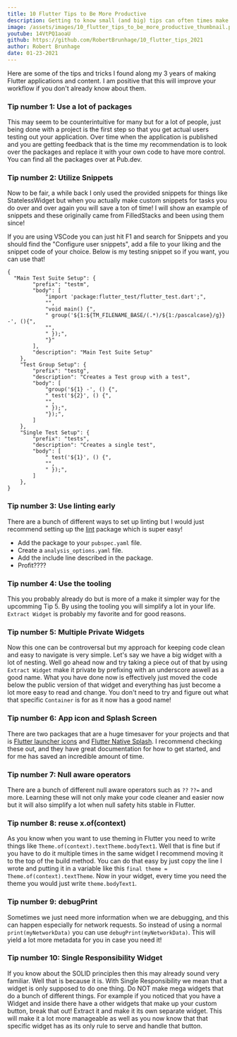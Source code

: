 ```yaml
---
title: 10 Flutter Tips to Be More Productive
description: Getting to know small (and big) tips can often times make us see things we didn't think of. This one will boost your productivity and make a lot of things easier!
image: /assets/images/10_flutter_tips_to_be_more_productive_thumbnail.png
youtube: 14VtPQ1aoaU
github: https://github.com/RobertBrunhage/10_flutter_tips_2021
author: Robert Brunhage
date: 01-23-2021
---
```


Here are some of the tips and tricks I found along my 3 years of making Flutter applications and content. I am positive that this will improve your workflow if you don't already know about them.


### Tip number 1: Use a lot of packages

This may seem to be counterintuitive for many but for a lot of people, just being done with a project is the first step so that you get actual users testing out your application. Over time when the application is published and you are getting feedback that is the time my recommendation is to look over the packages and replace it with your own code to have more control. You can find all the packages over at Pub.dev.

### Tip number 2: Utilize Snippets

Now to be fair, a while back I only used the provided snippets for things like StatelessWidget but when you actually make custom snippets for tasks you do over and over again you will save a ton of time! I will show an example of snippets and these originally came from FilledStacks and been using them since!

If you are using VSCode you can just hit F1 and search for Snippets and  you should find the "Configure user snippets", add a file to your liking and the snippet code of your choice. Below is my testing snippet so if you want, you can use that!
```
{
  "Main Test Suite Setup": {
		"prefix": "testm",
		"body": [
			"import 'package:flutter_test/flutter_test.dart';",
			"",
			"void main() {",
			" group('${1:${TM_FILENAME_BASE/(.*)/${1:/pascalcase}/g}} -', (){",
			"",
			" });",
			"}"
		],
		"description": "Main Test Suite Setup"
	},
	"Test Group Setup": {
		"prefix": "testg",
		"description": "Creates a Test group with a test",
		"body": [
			"group('${1} -', () {",
			" test('${2}', () {",
			"",
			" });",
			"});",
		]
	},
	"Single Test Setup": {
		"prefix": "tests",
		"description": "Creates a single test",
		"body": [
			" test('${1}', () {",
			"",
			" });",
		]
	},
}
```

### Tip number 3: Use linting early

There are a bunch of different ways to set up linting but I would just recommend setting up the <a href="https://pub.dev/packages/lint" target="_blank">lint</a> package which is super easy!

* Add the package to your `pubspec.yaml` file.
* Create a `analysis_options.yaml` file.
* Add the include line described in the package.
* Profit????


### Tip number 4: Use the tooling

This you probably already do but is more of a make it simpler way for the upcomming Tip 5. By using the tooling you will simplify a lot in your life. `Extract Widget` is probably my favorite and for good reasons.

### Tip number 5: Multiple Private Widgets

Now this one can be controversal but my approach for keeping code clean and easy to navigate is very simple. Let's say we have a big widget with a lot of nesting. Well go ahead now and try taking a piece out of that by using `Extract Widget` make it private by prefixing with an underscore aswell as a good name. What you have done now is effectively just moved the code below the public version of that widget and everything has just become a lot more easy to read and change. You don't need to try and figure out what that specific `Container` is for as it now has a good name!

### Tip number 6: App icon and Splash Screen

There are two packages that are a huge timesaver for your projects and that is <a href="https://pub.dev/packages/flutter_launcher_icons" target="_blank">Flutter launcher icons</a> and <a href="https://pub.dev/packages/flutter_native_splash" target="_blank">Flutter Native Splash</a>. I recommend checking these out, and they have great documentation for how to get started, and for me has saved an incredible amount of time.

### Tip number 7: Null aware operators

There are a bunch of different null aware operators such as `??` `??=` and more. Learning these will not only make your code cleaner and easier now but it will also simplify a lot when null safety hits stable in Flutter.

### Tip number 8: reuse x.of(context)

As you know when you want to use theming in Flutter you need to write things like `Theme.of(context).textTheme.bodyText1`. Well that is fine but if you have to do it multiple times in the same widget I recommend moving it to the top of the build method. You can do that easy by just copy the line I wrote and putting it in a variable like this `final theme = Theme.of(context).textTheme`. Now in your widget, every time you need the theme you would just write `theme.bodyText1`.

### Tip number 9: debugPrint

Sometimes we just need more information when we are debugging, and this can happen especially for network requests. So instead of using a normal `print(myNetworkData)` you can use `debugPrint(myNetworkData)`. This will yield a lot more metadata for you in case you need it!

### Tip number 10: Single Responsibility Widget

If you know about the SOLID principles then this may already sound very familiar. Well that is because it is. With Single Responsibility we mean that a widget is only supposed to do one thing. Do NOT make mega widgets that do a bunch of different things. For example if you noticed that you have a Widget and inside there have a other widgets that make up your custom button, break that out! Extract it and make it its own separate widget. This will make it a lot more manageable as well as you now know that that specific widget has as its only rule to serve and handle that button.
